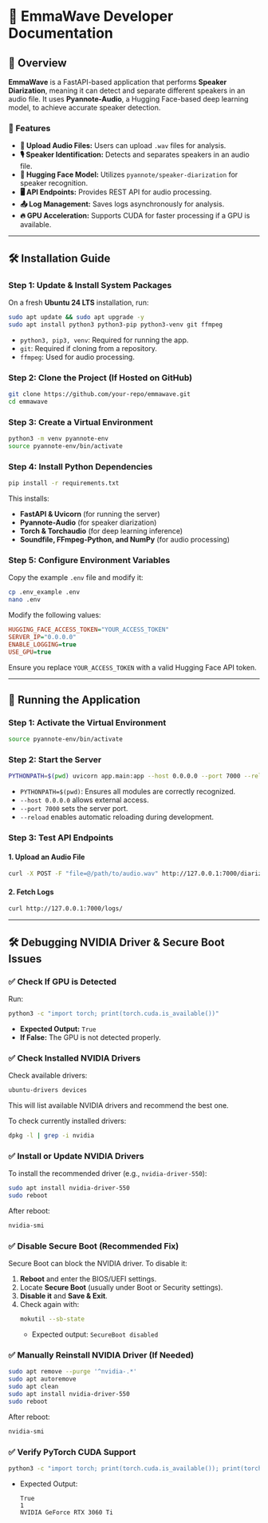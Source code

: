 # 📖 EmmaWave Developer Documentation

## 📌 Overview

**EmmaWave** is a FastAPI-based application that performs **Speaker Diarization**, meaning it can detect and separate different speakers in an audio file. It uses **Pyannote-Audio**, a Hugging Face-based deep learning model, to achieve accurate speaker detection.

### 🚀 Features

- **📂 Upload Audio Files:** Users can upload `.wav` files for analysis.
- **🎙️ Speaker Identification:** Detects and separates speakers in an audio file.
- **🔗 Hugging Face Model:** Utilizes `pyannote/speaker-diarization` for speaker recognition.
- **🖥️ API Endpoints:** Provides REST API for audio processing.
- **📤 Log Management:** Saves logs asynchronously for analysis.
- **🔥 GPU Acceleration:** Supports CUDA for faster processing if a GPU is available.

---

## 🛠️ Installation Guide

### **Step 1: Update & Install System Packages**

On a fresh **Ubuntu 24 LTS** installation, run:

```bash
sudo apt update && sudo apt upgrade -y
sudo apt install python3 python3-pip python3-venv git ffmpeg
```

- `python3, pip3, venv`: Required for running the app.
- `git`: Required if cloning from a repository.
- `ffmpeg`: Used for audio processing.

### **Step 2: Clone the Project (If Hosted on GitHub)**

```bash
git clone https://github.com/your-repo/emmawave.git
cd emmawave
```

### **Step 3: Create a Virtual Environment**

```bash
python3 -m venv pyannote-env
source pyannote-env/bin/activate
```

### **Step 4: Install Python Dependencies**

```bash
pip install -r requirements.txt
```

This installs:

- **FastAPI & Uvicorn** (for running the server)
- **Pyannote-Audio** (for speaker diarization)
- **Torch & Torchaudio** (for deep learning inference)
- **Soundfile, FFmpeg-Python, and NumPy** (for audio processing)

### **Step 5: Configure Environment Variables**

Copy the example `.env` file and modify it:

```bash
cp .env_example .env
nano .env
```

Modify the following values:

```ini
HUGGING_FACE_ACCESS_TOKEN="YOUR_ACCESS_TOKEN"
SERVER_IP="0.0.0.0"
ENABLE_LOGGING=true
USE_GPU=true
```

Ensure you replace `YOUR_ACCESS_TOKEN` with a valid Hugging Face API token.

---

## 🚀 Running the Application

### **Step 1: Activate the Virtual Environment**

```bash
source pyannote-env/bin/activate
```

### **Step 2: Start the Server**

```bash
PYTHONPATH=$(pwd) uvicorn app.main:app --host 0.0.0.0 --port 7000 --reload
```

- `PYTHONPATH=$(pwd)`: Ensures all modules are correctly recognized.
- `--host 0.0.0.0` allows external access.
- `--port 7000` sets the server port.
- `--reload` enables automatic reloading during development.

### **Step 3: Test API Endpoints**

#### **1. Upload an Audio File**

```bash
curl -X POST -F "file=@/path/to/audio.wav" http://127.0.0.1:7000/diarize/
```

#### **2. Fetch Logs**

```bash
curl http://127.0.0.1:7000/logs/
```

---

## 🛠️ Debugging NVIDIA Driver & Secure Boot Issues

### ✅ **Check If GPU is Detected**

Run:

```bash
python3 -c "import torch; print(torch.cuda.is_available())"
```

- **Expected Output:** `True`
- **If False:** The GPU is not detected properly.

### ✅ **Check Installed NVIDIA Drivers**

Check available drivers:

```bash
ubuntu-drivers devices
```

This will list available NVIDIA drivers and recommend the best one.

To check currently installed drivers:

```bash
dpkg -l | grep -i nvidia
```

### ✅ **Install or Update NVIDIA Drivers**

To install the recommended driver (e.g., `nvidia-driver-550`):

```bash
sudo apt install nvidia-driver-550
sudo reboot
```

After reboot:

```bash
nvidia-smi
```

### ✅ **Disable Secure Boot (Recommended Fix)**

Secure Boot can block the NVIDIA driver. To disable it:

1. **Reboot** and enter the BIOS/UEFI settings.
2. Locate **Secure Boot** (usually under Boot or Security settings).
3. **Disable it** and **Save & Exit**.
4. Check again with:
   ```bash
   mokutil --sb-state
   ```
   - Expected output: `SecureBoot disabled`

### ✅ **Manually Reinstall NVIDIA Driver (If Needed)**

```bash
sudo apt remove --purge '^nvidia-.*'
sudo apt autoremove
sudo apt clean
sudo apt install nvidia-driver-550
sudo reboot
```

After reboot:

```bash
nvidia-smi
```

### ✅ **Verify PyTorch CUDA Support**

```bash
python3 -c "import torch; print(torch.cuda.is_available()); print(torch.cuda.device_count()); print(torch.cuda.get_device_name(0))"
```

- Expected Output:
  ```
  True
  1
  NVIDIA GeForce RTX 3060 Ti
  ```
